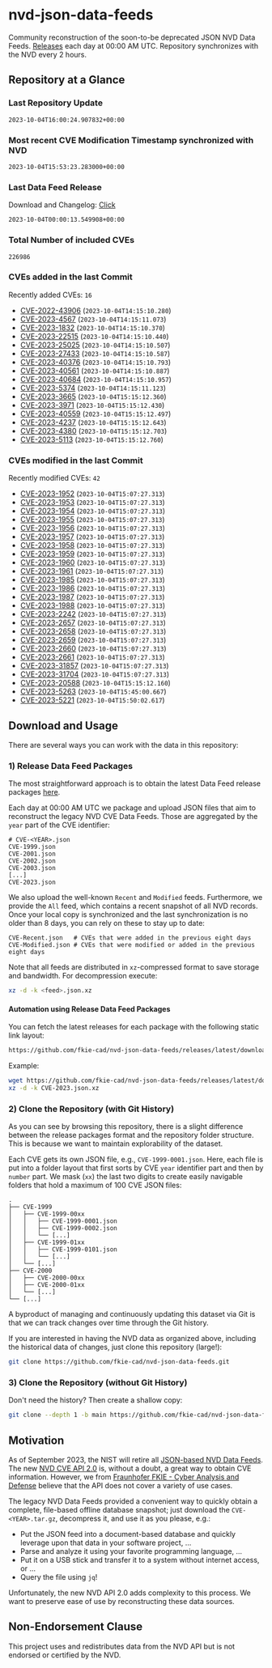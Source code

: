 # nvd-json-data-feeds

Community reconstruction of the soon-to-be deprecated JSON NVD Data Feeds. 
[Releases](https://github.com/fkie-cad/nvd-json-data-feeds/releases/latest) each day at 00:00 AM UTC.
Repository synchronizes with the NVD every 2 hours.

## Repository at a Glance

### Last Repository Update

```plain
2023-10-04T16:00:24.907832+00:00
```

### Most recent CVE Modification Timestamp synchronized with NVD

```plain
2023-10-04T15:53:23.283000+00:00
```

### Last Data Feed Release

Download and Changelog: [Click](https://github.com/fkie-cad/nvd-json-data-feeds/releases/latest)

```plain
2023-10-04T00:00:13.549908+00:00
```

### Total Number of included CVEs

```plain
226986
```

### CVEs added in the last Commit

Recently added CVEs: `16`

* [CVE-2022-43906](CVE-2022/CVE-2022-439xx/CVE-2022-43906.json) (`2023-10-04T14:15:10.280`)
* [CVE-2023-4567](CVE-2023/CVE-2023-45xx/CVE-2023-4567.json) (`2023-10-04T14:15:11.073`)
* [CVE-2023-1832](CVE-2023/CVE-2023-18xx/CVE-2023-1832.json) (`2023-10-04T14:15:10.370`)
* [CVE-2023-22515](CVE-2023/CVE-2023-225xx/CVE-2023-22515.json) (`2023-10-04T14:15:10.440`)
* [CVE-2023-25025](CVE-2023/CVE-2023-250xx/CVE-2023-25025.json) (`2023-10-04T14:15:10.507`)
* [CVE-2023-27433](CVE-2023/CVE-2023-274xx/CVE-2023-27433.json) (`2023-10-04T14:15:10.587`)
* [CVE-2023-40376](CVE-2023/CVE-2023-403xx/CVE-2023-40376.json) (`2023-10-04T14:15:10.793`)
* [CVE-2023-40561](CVE-2023/CVE-2023-405xx/CVE-2023-40561.json) (`2023-10-04T14:15:10.887`)
* [CVE-2023-40684](CVE-2023/CVE-2023-406xx/CVE-2023-40684.json) (`2023-10-04T14:15:10.957`)
* [CVE-2023-5374](CVE-2023/CVE-2023-53xx/CVE-2023-5374.json) (`2023-10-04T14:15:11.123`)
* [CVE-2023-3665](CVE-2023/CVE-2023-36xx/CVE-2023-3665.json) (`2023-10-04T15:15:12.360`)
* [CVE-2023-3971](CVE-2023/CVE-2023-39xx/CVE-2023-3971.json) (`2023-10-04T15:15:12.430`)
* [CVE-2023-40559](CVE-2023/CVE-2023-405xx/CVE-2023-40559.json) (`2023-10-04T15:15:12.497`)
* [CVE-2023-4237](CVE-2023/CVE-2023-42xx/CVE-2023-4237.json) (`2023-10-04T15:15:12.643`)
* [CVE-2023-4380](CVE-2023/CVE-2023-43xx/CVE-2023-4380.json) (`2023-10-04T15:15:12.703`)
* [CVE-2023-5113](CVE-2023/CVE-2023-51xx/CVE-2023-5113.json) (`2023-10-04T15:15:12.760`)


### CVEs modified in the last Commit

Recently modified CVEs: `42`

* [CVE-2023-1952](CVE-2023/CVE-2023-19xx/CVE-2023-1952.json) (`2023-10-04T15:07:27.313`)
* [CVE-2023-1953](CVE-2023/CVE-2023-19xx/CVE-2023-1953.json) (`2023-10-04T15:07:27.313`)
* [CVE-2023-1954](CVE-2023/CVE-2023-19xx/CVE-2023-1954.json) (`2023-10-04T15:07:27.313`)
* [CVE-2023-1955](CVE-2023/CVE-2023-19xx/CVE-2023-1955.json) (`2023-10-04T15:07:27.313`)
* [CVE-2023-1956](CVE-2023/CVE-2023-19xx/CVE-2023-1956.json) (`2023-10-04T15:07:27.313`)
* [CVE-2023-1957](CVE-2023/CVE-2023-19xx/CVE-2023-1957.json) (`2023-10-04T15:07:27.313`)
* [CVE-2023-1958](CVE-2023/CVE-2023-19xx/CVE-2023-1958.json) (`2023-10-04T15:07:27.313`)
* [CVE-2023-1959](CVE-2023/CVE-2023-19xx/CVE-2023-1959.json) (`2023-10-04T15:07:27.313`)
* [CVE-2023-1960](CVE-2023/CVE-2023-19xx/CVE-2023-1960.json) (`2023-10-04T15:07:27.313`)
* [CVE-2023-1961](CVE-2023/CVE-2023-19xx/CVE-2023-1961.json) (`2023-10-04T15:07:27.313`)
* [CVE-2023-1985](CVE-2023/CVE-2023-19xx/CVE-2023-1985.json) (`2023-10-04T15:07:27.313`)
* [CVE-2023-1986](CVE-2023/CVE-2023-19xx/CVE-2023-1986.json) (`2023-10-04T15:07:27.313`)
* [CVE-2023-1987](CVE-2023/CVE-2023-19xx/CVE-2023-1987.json) (`2023-10-04T15:07:27.313`)
* [CVE-2023-1988](CVE-2023/CVE-2023-19xx/CVE-2023-1988.json) (`2023-10-04T15:07:27.313`)
* [CVE-2023-2242](CVE-2023/CVE-2023-22xx/CVE-2023-2242.json) (`2023-10-04T15:07:27.313`)
* [CVE-2023-2657](CVE-2023/CVE-2023-26xx/CVE-2023-2657.json) (`2023-10-04T15:07:27.313`)
* [CVE-2023-2658](CVE-2023/CVE-2023-26xx/CVE-2023-2658.json) (`2023-10-04T15:07:27.313`)
* [CVE-2023-2659](CVE-2023/CVE-2023-26xx/CVE-2023-2659.json) (`2023-10-04T15:07:27.313`)
* [CVE-2023-2660](CVE-2023/CVE-2023-26xx/CVE-2023-2660.json) (`2023-10-04T15:07:27.313`)
* [CVE-2023-2661](CVE-2023/CVE-2023-26xx/CVE-2023-2661.json) (`2023-10-04T15:07:27.313`)
* [CVE-2023-31857](CVE-2023/CVE-2023-318xx/CVE-2023-31857.json) (`2023-10-04T15:07:27.313`)
* [CVE-2023-31704](CVE-2023/CVE-2023-317xx/CVE-2023-31704.json) (`2023-10-04T15:07:27.313`)
* [CVE-2023-20588](CVE-2023/CVE-2023-205xx/CVE-2023-20588.json) (`2023-10-04T15:15:12.160`)
* [CVE-2023-5263](CVE-2023/CVE-2023-52xx/CVE-2023-5263.json) (`2023-10-04T15:45:00.667`)
* [CVE-2023-5221](CVE-2023/CVE-2023-52xx/CVE-2023-5221.json) (`2023-10-04T15:50:02.617`)


## Download and Usage

There are several ways you can work with the data in this repository:

### 1) Release Data Feed Packages

The most straightforward approach is to obtain the latest Data Feed release packages [here](https://github.com/fkie-cad/nvd-json-data-feeds/releases/latest).

Each day at 00:00 AM UTC we package and upload JSON files that aim to reconstruct the legacy NVD CVE Data Feeds.
Those are aggregated by the `year` part of the CVE identifier:

```
# CVE-<YEAR>.json
CVE-1999.json
CVE-2001.json
CVE-2002.json
CVE-2003.json
[...]
CVE-2023.json
```

We also upload the well-known `Recent` and `Modified` feeds.
Furthermore, we provide the `All` feed, which contains a recent snapshot of all NVD records.
Once your local copy is synchronized and the last synchronization is no older than 8 days, you can rely on these to stay up to date:

```plain
CVE-Recent.json   # CVEs that were added in the previous eight days
CVE-Modified.json # CVEs that were modified or added in the previous eight days
```

Note that all feeds are distributed in `xz`-compressed format to save storage and bandwidth.
For decompression execute:

```sh
xz -d -k <feed>.json.xz
```


#### Automation using Release Data Feed Packages

You can fetch the latest releases for each package with the following static link layout:

```sh
https://github.com/fkie-cad/nvd-json-data-feeds/releases/latest/download/CVE-<YEAR>.json.xz
```

Example:

```sh
wget https://github.com/fkie-cad/nvd-json-data-feeds/releases/latest/download/CVE-2023.json.xz
xz -d -k CVE-2023.json.xz
```

### 2) Clone the Repository (with Git History)

As you can see by browsing this repository, there is a slight difference between the release packages format and the repository folder structure.
This is because we want to maintain explorability of the dataset.

Each CVE gets its own JSON file, e.g., `CVE-1999-0001.json`.
Here, each file is put into a folder layout that first sorts by CVE `year` identifier part and then by `number` part.
We mask (`xx`) the last two digits to create easily navigable folders that hold a maximum of 100 CVE JSON files:

```plain
.
├── CVE-1999
│   ├── CVE-1999-00xx
│   │   ├── CVE-1999-0001.json
│   │   ├── CVE-1999-0002.json
│   │   └── [...]
│   ├── CVE-1999-01xx
│   │   ├── CVE-1999-0101.json
│   │   └── [...]
│   └── [...]
├── CVE-2000
│   ├── CVE-2000-00xx
│   ├── CVE-2000-01xx
│   └── [...]
└── [...]
```

A byproduct of managing and continuously updating this dataset via Git is that we can track changes over time through the Git history.

If you are interested in having the NVD data as organized above, including the historical data of changes, just clone this repository (large!):

```sh
git clone https://github.com/fkie-cad/nvd-json-data-feeds.git
```

### 3) Clone the Repository (without Git History)

Don't need the history? Then create a shallow copy:

```sh
git clone --depth 1 -b main https://github.com/fkie-cad/nvd-json-data-feeds.git
```

## Motivation

As of September 2023, the NIST will retire all [JSON-based NVD Data Feeds](https://nvd.nist.gov/vuln/data-feeds#divRetirementBanner-1).
The new [NVD CVE API 2.0](https://nvd.nist.gov/developers/vulnerabilities) is, without a doubt, a great way to obtain CVE information.
However, we from [Fraunhofer FKIE - Cyber Analysis and Defense](https://www.fkie.fraunhofer.de/en/departments/cad.html) believe that the API does not cover a variety of use cases.

The legacy NVD Data Feeds provided a convenient way to quickly obtain a complete, file-based offline database snapshot; just download the `CVE-<YEAR>.tar.gz`, decompress it, and use it as you please, e.g.:

* Put the JSON feed into a document-based database and quickly leverage upon that data in your software project, ...
* Parse and analyze it using your favorite programming language, ...
* Put it on a USB stick and transfer it to a system without internet access, or ...
* Query the file using `jq`!

Unfortunately, the new NVD API 2.0 adds complexity to this process.
We want to preserve ease of use by reconstructing these data sources.

## Non-Endorsement Clause

This project uses and redistributes data from the NVD API but is not endorsed or certified by the NVD.